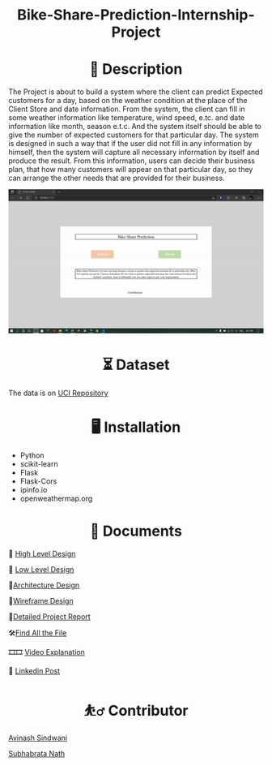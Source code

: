 <h1 align="center">Bike-Share-Prediction-Internship-Project</h1>
    


<h1 align="center">📝 Description</h1>

The Project is about to build a system where the client can predict Expected customers for a day, based on the weather condition at the place of the Client Store and date information. From the system, the client can fill in some weather information like temperature, wind speed, e.tc. and date information like month, season e.t.c. And the system itself should be able to give the number of expected customers for that particular day. The system is designed in such a way that if the user did not fill in any information by himself, then the system will capture all necessary information by itself and produce the result.  From this information, users can decide their business plan, that how many customers will appear on that particular day, so they can arrange the other needs that are provided for their business.


![alt-text](https://github.com/subha996/Bike-Share-Prediction-Internship-Project_v1/blob/main/webappdemo.gif)

<h1 align="center">⏳ Dataset</h1>

The data is on [UCI Repository](https://archive.ics.uci.edu/ml/datasets/Bike+Sharing+Dataset)

<h1 align="center">🖥️ Installation</h1>

* Python
* scikit-learn
* Flask
* Flask-Cors
* ipinfo.io
* openweathermap.org

<h1 align="center">📜 Documents</h1>

📜 [High Level Design](https://drive.google.com/file/d/1FB4lvF8xGEZ2DvMSg55YLpQLGQkC9Lri/view?usp=sharing)

📜 [Low Level Design](https://drive.google.com/file/d/1QyBalQY-14rOzXWH7iMko-ZpTwYuep2W/view?usp=sharing)

📜[Architecture Design](https://drive.google.com/file/d/1eByxni4vMS-nh1Owb7PWKlnGW0kxnZpv/view?usp=sharing)

📜[Wireframe Design](https://drive.google.com/file/d/1OAPWux5ihgqhrjbROp6ymFKVVUl582uI/view?usp=sharing)

📜[Detailed Project Report](https://drive.google.com/file/d/12r_6koA0-1Xfke-RwkgJPK6_stQangzJ/view?usp=sharing)

🛠[Find All the File](https://drive.google.com/drive/folders/1uWWIwgVvJUX-JFKCbMX8fqrPc-Z0rfnW?usp=sharing)

🎞🎞 [Video Explanation](https://youtu.be/tloXg5kwNKI)

🎈 [Linkedin Post](https://www.linkedin.com/posts/subhabrata-nath-181375115_ineuron-machinelearning-python-activity-6830560035966480384-ZhJH)



<h1 align="center">⛹️‍♂️ Contributor</h1>

[Avinash Sindwani](https://www.linkedin.com/in/avinash-sindwani-07291325/)

[Subhabrata Nath](https://www.linkedin.com/in/subhabrata-nath-181375115/)






